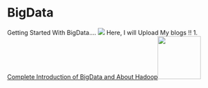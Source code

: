 # BigData
Getting Started With BigData....
<img src="https://media.giphy.com/media/sRFEa8lbeC7zbcIZZR/giphy.gif">
Here, I will Upload My blogs !! 
1.<a href="https://medium.com/@shashwatsingh71/bigdata-problem-2c7bf90fca55"> Complete Introduction of BigData and About Hadoop</a><img src="https://e7.pngegg.com/pngimages/863/929/png-clipart-logo-product-design-brand-apache-hadoop-yellow-design-text-logo.png" width=100px height=100px>
